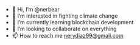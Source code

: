 - 👋 Hi, I’m @nerbear
- 👀 I’m interested in fighting climate change
- 🌱 I’m currently learning blockchain development
- 💞️ I’m looking to collaborate on everything
- 📫 How to reach me nerydiaz99@gmail.com

<!---
nerbear/nerbear is a ✨ special ✨ repository because its `README.md` (this file) appears on your GitHub profile.
You can click the Preview link to take a look at your changes.
--->
